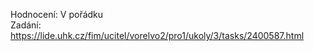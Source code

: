   
Hodnocení: V pořádku  
Zadání: https://lide.uhk.cz/fim/ucitel/vorelvo2/pro1/ukoly/3/tasks/2400587.html  
